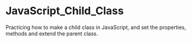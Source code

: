 # JavaScript_Child_Class
Practicing how to make a child class in JavaScript, and set the properties, methods and extend the parent class.
